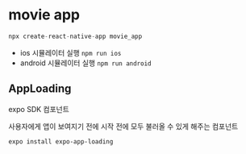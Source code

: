 # movie app

```javascript
npx create-react-native-app movie_app
````

- ios 시뮬레이터 실행
`npm run ios`
- android 시뮬레이터 실행
`npm run android`

## AppLoading

expo SDK 컴포넌트

사용자에게 앱이 보여지기 전에 시작 전에 모두 불러올 수 있게 해주는 컴포넌트

`expo install expo-app-loading`

